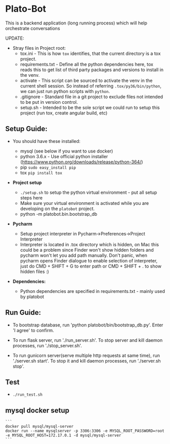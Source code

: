 # Plato-Bot

This is a backend application (long running process) which will help orchestrate conversations

UPDATE:

* Stray files in Project root:
  * tox.ini -  This is how `tox` identifies, that the current directory is a tox project.
  * requirements.txt - Define all the python dependencies here, tox reads this to get list of third party packages and versions to install in the venv.
  * activate - This script can be sourced to activate the venv in the current shell session. So instead of referring `.tox/py36/bin/python`, we can just run python scripts with `python`.
  * .gitignore - Standard file in a git project to exclude files not intended to be put in version control.
  * setup.sh - Intended to be the sole script we could run to setup this project (run tox, create angular build, etc)

## Setup Guide:
  * You should have these installed:
      * mysql (see below if you want to use docker)
      * python 3.6.x - Use official python installer (https://www.python.org/downloads/release/python-364/)
      * pip  `sudo easy_install pip`
      * tox  `pip install tox`

  * **Project setup**
      * `./setup.sh` to setup the python virtual environment - put all setup steps here
      * Make sure your virtual environment is activated while you are developing on the `platobot` project.
      * python -m platobot.bin.bootstrap_db

  * **Pycharm**
      * Setup project interpreter in Pycharm->Preferences->Project Interpreter
      * Interpreter is located in .tox directory which is hidden, on Mac this could be a problem since
        Finder won't show hidden folders and pycharm won't let you add path manually. Don't panic, when pycharm
        opens Finder dialogue to enable selection of interpreter, just do CMD + SHIFT + G to enter path
        or CMD + SHIFT + . to show hidden files :)

  * **Dependencies:**
    * Python dependencies are specified in requirements.txt - mainly used by platobot

## Run Guide:

  * To bootstrap database, run 'python platobot/bin/bootstrap_db.py'. Enter 'I agree' to confirm.

  * To run flask server, run './run_server.sh'. To stop server and kill daemon processes, run './stop_server.sh'.

  * To run gunicorn server(serve multiple http requests at same time), run './server.sh start'. To stop it and kill daemon processes, run './server.sh stop'.

## Test
  * `./run_test.sh`

## mysql docker setup
    ```
    docker pull mysql/mysql-server
    docker run --name mysqlserver -p 3306:3306 -e MYSQL_ROOT_PASSWORD=root -e MYSQL_ROOT_HOST=172.17.0.1 -d mysql/mysql-server
    ```